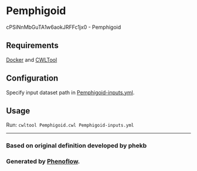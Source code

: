 # Pemphigoid

cPSiNnMbGuTA1w6aokJRFFc1jx0 - Pemphigoid

## Requirements

[Docker](https://docs.docker.com/install/) and [CWLTool](https://github.com/common-workflow-language/cwltool#install)

## Configuration

Specify input dataset path in [Pemphigoid-inputs.yml](Pemphigoid-inputs.yml).

## Usage

Run: `cwltool Pemphigoid.cwl Pemphigoid-inputs.yml`

***

### Based on original definition developed by phekb
### Generated by [Phenoflow](https://kclhi.org/phenoflow).
